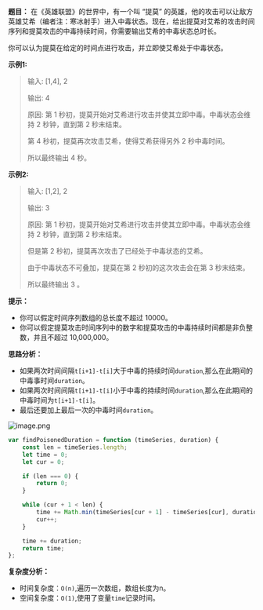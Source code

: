 **题目：** 在《英雄联盟》的世界中，有一个叫 “提莫” 的英雄，他的攻击可以让敌方英雄艾希（编者注：寒冰射手）进入中毒状态。现在，给出提莫对艾希的攻击时间序列和提莫攻击的中毒持续时间，你需要输出艾希的中毒状态总时长。

你可以认为提莫在给定的时间点进行攻击，并立即使艾希处于中毒状态。



**示例1:**

> 输入: [1,4], 2
>
> 输出: 4
>
> 原因: 第 1 秒初，提莫开始对艾希进行攻击并使其立即中毒。中毒状态会维持 2 秒钟，直到第 2 秒末结束。
>
> 第 4 秒初，提莫再次攻击艾希，使得艾希获得另外 2 秒中毒时间。
>
> 所以最终输出 4 秒。



**示例2:**

> 输入: [1,2], 2
>
> 输出: 3
>
> 原因: 第 1 秒初，提莫开始对艾希进行攻击并使其立即中毒。中毒状态会维持 2 秒钟，直到第 2 秒末结束。
>
> 但是第 2 秒初，提莫再次攻击了已经处于中毒状态的艾希。
>
> 由于中毒状态不可叠加，提莫在第 2 秒初的这次攻击会在第 3 秒末结束。
>
> 所以最终输出 3 。



**提示：**

- 你可以假定时间序列数组的总长度不超过 10000。
- 你可以假定提莫攻击时间序列中的数字和提莫攻击的中毒持续时间都是非负整数，并且不超过 10,000,000。



**思路分析：**

- 如果两次时间间隔`t[i+1]-t[i]`大于中毒的持续时间`duration`,那么在此期间的中毒事时间`duration`。
- 如果两次时间间隔`t[i+1]-t[i]`小于中毒的持续时间`duration`,那么在此期间的中毒时间为`t[i+1]-t[i]`。
- 最后还要加上最后一次的中毒时间`duration`。

![image.png](https://cdn.nlark.com/yuque/0/2021/png/2743865/1610504535446-aa0d9f42-842a-40be-93cf-349f3c3f54af.png)



```javascript
var findPoisonedDuration = function (timeSeries, duration) {
    const len = timeSeries.length;
    let time = 0;
    let cur = 0;

    if (len === 0) {
        return 0;
    }

    while (cur + 1 < len) {
        time += Math.min(timeSeries[cur + 1] - timeSeries[cur], duration);
        cur++;
    }

    time += duration;
    return time;
};
```



**复杂度分析：**

- 时间复杂度：`O(n)`,遍历一次数组，数组长度为n。
- 空间复杂度：`O(1)`,使用了变量`time`记录时间。